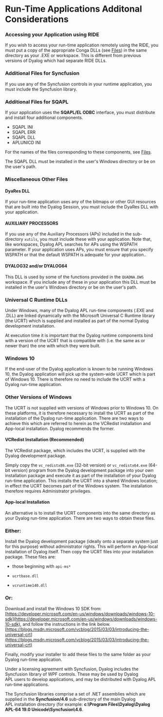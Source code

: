 # Run-Time Applications Additonal Considerations

### Accessing your Application using RIDE

If you wish to access your run-time application remotely using the RIDE, you must  put a copy of the appropriate Conga DLLs (see [Files](files-and-directories.md)) in the same directory as your .EXE or workspace. This is different from previous versions of Dyalog which had separate RIDE DLLs.

### Additional Files for Syncfusion

If you use any of the Syncfusion controls in your runtime application, you must include the Syncfusion library.

### Additional Files for SQAPL

If your application uses the **SQAPL/EL ODBC** interface, you must distribute and install four additional components.

- SQAPL INI
- SQAPL ERR
- SQAPL DLL
- APLUNICD INI

For the names of the files corresponding to these components, see [Files](files-and-directories.md).

The SQAPL DLL must be installed in the user's Windows directory or be on the user's path.

### Miscellaneous Other Files

#### DyaRes DLL

If your run-time application uses any of the bitmaps or other GUI resources that are built into the Dyalog Session, you must include the DyaRes DLL with your application.

#### AUXILIARY PROCESSORS

If you use any of the Auxiliary Processors (APs) included in the sub-directory `xutils`, you must include these with your application. Note that, like workspaces, Dyalog APL searches for APs using the WSPATH parameter. If your application uses APs, you must ensure that you specify WSPATH or that the default WSPATH is adequate for your application..

#### DYALOG32 and/or DYALOG64

This DLL is used by some of the functions provided in the `QUADNA.DWS` workspace. If you include any of these in your application this DLL must be installed in the user's Windows directory or be on the user's path.

### Universal C Runtime DLLs

Under Windows, many of the Dyalog APL run-time components (.EXE and .DLL) are linked dynamically with the Microsoft Universal C Runtime library (the UCRT) which is supplied and installed as part of the normal Dyalog development installation.

At execution time it is important that the Dyalog runtime components bind with a version of the UCRT that is compatible with (i.e. the same as or newer than) the one with which they were built.

### Windows 10

If the end-user of the Dyalog application is known to be running Windows 10, the Dyalog application will pick up the system-wide UCRT which is part of Windows 10. There is therefore no need to include the UCRT with a Dyalog run-time application.

### Other Versions of Windows

The UCRT is not supplied with versions of Windows prior to Windows 10. On these platforms, it is therefore necessary to install the UCRT as part of the installation of the Dyalog run-time application. There are two ways to achieve this which are referred to herein as the VCRedist installation and App-local installation. Dyalog recommends the former.

#### VCRedist Installation (Recommended)

The VCRedist package, which includes the UCRT, is supplied with the Dyalog development package.

Simply copy the `vc_redistx86.exe` (32-bit version) or `vc_redistx64.exe` (64-bit version) program from the Dyalog development package into your own installation package and  execute it as part of the installation of your Dyalog run-time application. This installs the UCRT into a shared Windows location; in effect the UCRT becomes part of the Windows system. The installation therefore requires Administrator privileges.

#### App-local Installation

An alternative is to install the UCRT components into the same directory as your Dyalog run-time application. There are two ways to obtain these files.

### Either:

Install the Dyalog development package (ideally onto a separate system just for this purpose) without administrator rights. This will perform an App-local installation of Dyalog itself. Then copy the UCRT files into your installation package. These files are:

- those beginning with `api-ms*`
- `ucrtbase.dll`

- `vcruntime140.dll`

### Or:

Download and install the Windows 10 SDK from:[https://developer.microsoft.com/en-us/windows/downloads/windows-10-sdk](https://developer.microsoft.com/en-us/windows/downloads/windows-10-sdk), and follow the instructions in the link below.[https://blogs.msdn.microsoft.com/vcblog/2015/03/03/introducing-the-universal-crt](https://blogs.msdn.microsoft.com/vcblog/2015/03/03/introducing-the-universal-crt)

Finally, modify your installer to add these files to the same folder as your Dyalog run-time application.

Under a licensing agreement with Syncfusion, Dyalog includes the Syncfusion library of WPF controls. These may be used by Dyalog APL users to develop applications, and may be distributed with Dyalog APL run-time applications.

The Syncfusion libraries comprise a set of .NET assemblies which are supplied in the **Syncfusion/4.6** sub-directory of the main Dyalog APL installation directory (for example: **c:\Program Files\Dyalog\Dyalog APL-64 19.0 Unicode\Syncfusion\4.6**.
